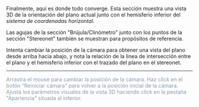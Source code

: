 Finalmente, aquí es donde todo converge. Esta sección muestra una vista 3D de la orientación del plano actual junto con el hemisferio inferior del *sistema de coordenadas horizontal*.

Las agujas de la sección "Brújula/Clinómetro" junto con los puntos de la sección "Stereonet" también se muestran para propósitos de referencia.

Intenta cambiar la posición de la cámara para obtener una vista del plano desde arriba hacia abajo, y nota la relación de la linea de intersección entre el plano y el hemisferio inferior con el trazado del plano en el stereonet. 

<hr/>

<span style="color:#8a98a7">
Arrastra el mouse para cambiar la posición de la cámara. Haz click en el botón "Reiniciar cámara" para volver a la posición inicial de la cámara. Ajusta los parámetros visuales de la vista 3D haciendo click en la pestaña "Apariencia" situada al inferior.
</span>
